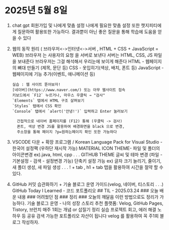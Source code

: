 # 2025년 5월 8일

1. chat gpt 회원가입 및 나에게 맞춤 설정
       나에게 필요한 맞춤 설정 또한 챗지피티에게 질문하여 활용또한 가능하다. 결과뿐이 아닌 좋은 질문을 통해 학습에 도움을 얻을 수 있다

2. 웹의 동작 원리 ( 브라우저<->인터넷<->서버 , HTML + CSS + JavaScript = WEB)
     브라우저 는 사용자의 요청 을 서버로 보낸다
     서버는 HTML, CSS, JS 파일을 보내준다
     브라우저는 그걸 해석해서 우리눈에 보이게 해준다
     HTML - 웹페이지의 뼈대 만들기 (제목, 문단 등)
     CSS - 옷입히기(색상, 배치, 폰트 등)
     JavaScript - 웹페이지에 기능 추가(이벤트, 애니메이션 등)

       실습 : 웹 사이트 뜯어보자!
       [네이버](https://www.naver.com/) 또는 아무 웹사이트 접속
       키보드에서 `F12` 누르거나, 마우스 우클릭 → "검사"
       `Elements` 탭에서 HTML 구조 살펴보기
       `Styles` 탭에서 CSS 확인
       `Console` 탭에서 `alert('안녕!')` 입력하고 Enter 눌러보기
   
         간접적으로 네이버 홈페이지를 (F12) 통해 (우클릭 -> 검사) 
         폰트, 색상 변경 JS를 활용하여 배경화면을 black 으로 변경,
         주소창을 통해 페이지 ?p=원하는페이지 확인 또한 가능하다

4.  VSCODE 다운 + 확장 프로그램 / Korean Language Pack for Visual Studio - 한국어 설정팩 (우하단 재시작 가능)
                                 MATERIAL ICON THEME- 파일 및 폴더의 아이콘변경  ex).java, html, cpp . . .
                                 GITHUB THEME 글씨 및 테마 변경 (파일 - 기본설정 - 검색 - 설정변경 가능)
           단축키 설정 가능 ex) 글자 크기 늘리기, 줄이기, 새 폴더 생성, 새 파일 생성 . . .
           ! + tab , h1 + tab 탭을 활용하여 시간을 절약 할 수 있다.

5. GitHub 커밋 습관화하기 + 기술 블로그 운영 가이드(velog, 네이버, 티스토리 . . .)
     GitHub Today I Learned - 코드 포트폴리오
            ## TIL - 2025.03.24
            ### 오늘 배운 내용
            ### 어려웠던 점
            ### 정리
            ### 오늘의 깨달음
               이런 방법으로도 정리가 가능하다.
    기술 블로그 운영 - 나의 성장 스토리
       추천 플랫폼: Velog, GitHub Pages, Tistory, 브런치
       매주 1회는 개념 or 삽질기 정리
       실습 프로젝트 회고, 에러 해결 노하우 등 공유
       검색 가능한 포트폴리오 자산이 됩니다
          velog 를 활용하여 꼭 주1회 블로그 작성하자.
